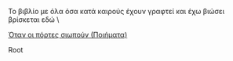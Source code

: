Το βιβλίο με όλα όσα κατά καιρούς έχουν γραφτεί και έχω βιώσει βρίσκεται εδώ \\

[Όταν οι πόρτες σιωπούν (Ποιήματα)](https://github.com/0xdroot/Otan_oi_portes_siopoun_poems/blob/c1b40259ecc77f5be379621fd2ddd71451510de8/Otan_oi_portes_siopoun_poems_cc.pdf)

Root


